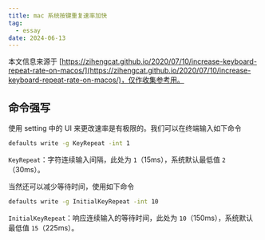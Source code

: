 ```yaml
---
title: mac 系统按键重复速率加快
tag:
  - essay
date: 2024-06-13
---
```


本文信息来源于 [https://zihengcat.github.io/2020/07/10/increase-keyboard-repeat-rate-on-macos/](https://zihengcat.github.io/2020/07/10/increase-keyboard-repeat-rate-on-macos/)，仅作收集参考用。

## 命令强写

使用 setting 中的 UI 来更改速率是有极限的。我们可以在终端输入如下命令

```bash
defaults write -g KeyRepeat -int 1
```

`KeyRepeat`：字符连续输入间隔，此处为 `1`（15ms），系统默认最低值 `2`（30ms）。

当然还可以减少等待时间，使用如下命令

```bash
defaults write -g InitialKeyRepeat -int 10
```

`InitialKeyRepeat`：响应连续输入的等待时间，此处为 `10`（150ms），系统默认最低值 `15`（225ms）。
